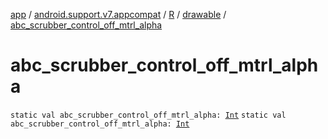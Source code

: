 [app](../../../index.md) / [android.support.v7.appcompat](../../index.md) / [R](../index.md) / [drawable](index.md) / [abc_scrubber_control_off_mtrl_alpha](./abc_scrubber_control_off_mtrl_alpha.md)

# abc_scrubber_control_off_mtrl_alpha

`static val abc_scrubber_control_off_mtrl_alpha: `[`Int`](https://kotlinlang.org/api/latest/jvm/stdlib/kotlin/-int/index.html)
`static val abc_scrubber_control_off_mtrl_alpha: `[`Int`](https://kotlinlang.org/api/latest/jvm/stdlib/kotlin/-int/index.html)